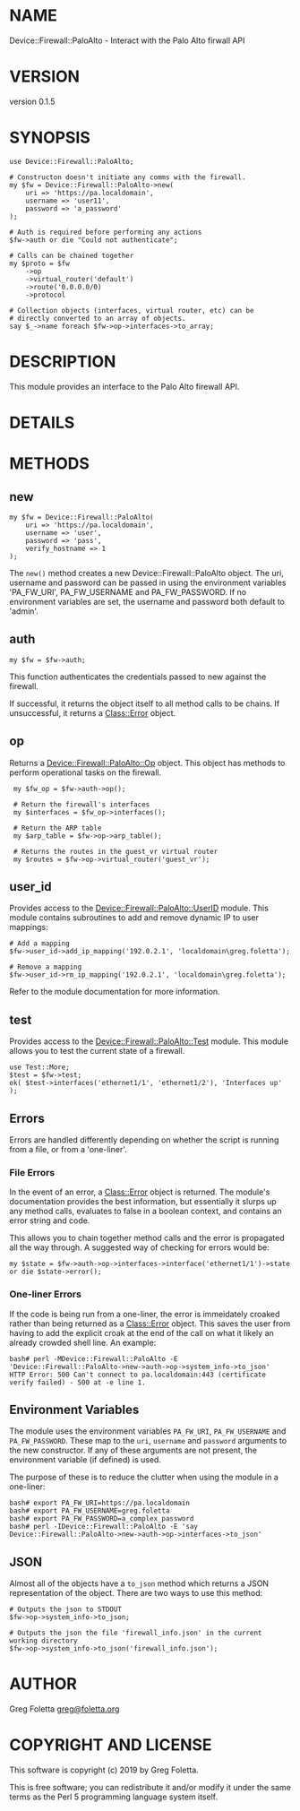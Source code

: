 # NAME

Device::Firewall::PaloAlto - Interact with the Palo Alto firwall API

# VERSION

version 0.1.5

# SYNOPSIS

    use Device::Firewall::PaloAlto;

    # Constructon doesn't initiate any comms with the firewall.    
    my $fw = Device::Firewall::PaloAlto->new(
        uri => 'https://pa.localdomain',
        username => 'user11',
        password => 'a_password'
    );

    # Auth is required before performing any actions
    $fw->auth or die "Could not authenticate";

    # Calls can be chained together
    my $proto = $fw
        ->op
        ->virtual_router('default')
        ->route('0.0.0.0/0)
        ->protocol

    # Collection objects (interfaces, virtual router, etc) can be 
    # directly converted to an array of objects.
    say $_->name foreach $fw->op->interfaces->to_array;

# DESCRIPTION

This module provides an interface to the Palo Alto firewall API.

# DETAILS

# METHODS

## new

    my $fw = Device::Firewall::PaloAlto(
        uri => 'https://pa.localdomain',
        username => 'user',
        password => 'pass',
        verify_hostname => 1
    );

The `new()` method creates a new Device::Firewall::PaloAlto object. The uri, username and password can be
passed in using the environment variables 'PA\_FW\_URI', PA\_FW\_USERNAME and PA\_FW\_PASSWORD. If no environment
variables are set, the username and password both default to 'admin'.

## auth

    my $fw = $fw->auth;

This function authenticates the credentials passed to new against the firewall.

If successful, it returns the object itself to all method calls to be chains. If unsuccessful, it returns a [Class::Error](https://metacpan.org/pod/Class::Error) object.

## op

Returns a [Device::Firewall::PaloAlto::Op](https://metacpan.org/pod/Device::Firewall::PaloAlto::Op) object. This object has methods to perform operational tasks on the firewall.

     my $fw_op = $fw->auth->op();
    
     # Return the firewall's interfaces
     my $interfaces = $fw_op->interfaces();

     # Return the ARP table
     my $arp_table = $fw->op->arp_table();

     # Returns the routes in the guest_vr virtual router
     my $routes = $fw->op->virtual_router('guest_vr');

## user\_id

Provides access to the [Device::Firewall::PaloAlto::UserID](https://metacpan.org/pod/Device::Firewall::PaloAlto::UserID) module. This module contains subroutines to add and remove dynamic IP to user mappings:

    # Add a mapping
    $fw->user_id->add_ip_mapping('192.0.2.1', 'localdomain\greg.foletta');

    # Remove a mapping
    $fw->user_id->rm_ip_mapping('192.0.2.1', 'localdomain\greg.foletta');

Refer to the module documentation for more information.

## test

Provides access to the [Device::Firewall::PaloAlto::Test](https://metacpan.org/pod/Device::Firewall::PaloAlto::Test) module. This module allows you to test the current state of a firewall.

    use Test::More;
    $test = $fw->test;
    ok( $test->interfaces('ethernet1/1', 'ethernet1/2'), 'Interfaces up' );

## Errors

Errors are handled differently depending on whether the script is running from a file, or from a 'one-liner'.

### File Errors

In the event of an error, a [Class::Error](https://metacpan.org/pod/Class::Error) object is returned. The module's documentation provides the best information, but essentially it slurps up any method calls, evaluates to false in a boolean context, and contains an error string and code.

This allows you to chain together method calls and the error is propagated all the way through. A suggested way of checking for errors would be:

    my $state = $fw->auth->op->interfaces->interface('ethernet1/1')->state or die $state->error();

### One-liner Errors

If the code is being run from a one-liner, the error is immeidately croaked rather than being returned as a [Class::Error](https://metacpan.org/pod/Class::Error) object. This saves the user from having to add the explicit croak at the end of the call on what it likely an already crowded shell line. An example:

    bash# perl -MDevice::Firewall::PaloAlto -E 'Device::Firewall::PaloAlto->new->auth->op->system_info->to_json'         
    HTTP Error: 500 Can't connect to pa.localdomain:443 (certificate verify failed) - 500 at -e line 1.

## Environment Variables

The module uses the environment variables `PA_FW_URI`, `PA_FW_USERNAME` and `PA_FW_PASSWORD`. These map to the `uri`, `username` and `password` arguments to the new constructor. If any of these arguments are not present, the environment variable (if defined) is used.

The purpose of these is to reduce the clutter when using the module in a one-liner:

    bash# export PA_FW_URI=https://pa.localdomain
    bash# export PA_FW_USERNAME=greg.foletta
    bash# export PA_FW_PASSWORD=a_complex_password
    bash# perl -IDevice::Firewall::PaloAlto -E 'say Device::Firewall::PaloAlto->new->auth->op->interfaces->to_json'

## JSON

Almost all of the objects have a `to_json` method which returns a JSON representation of the object. There are two ways to use this method:

    # Outputs the json to STDOUT
    $fw->op->system_info->to_json;

    # Outputs the json the file 'firewall_info.json' in the current working directory
    $fw->op->system_info->to_json('firewall_info.json');

# AUTHOR

Greg Foletta <greg@foletta.org>

# COPYRIGHT AND LICENSE

This software is copyright (c) 2019 by Greg Foletta.

This is free software; you can redistribute it and/or modify it under
the same terms as the Perl 5 programming language system itself.
